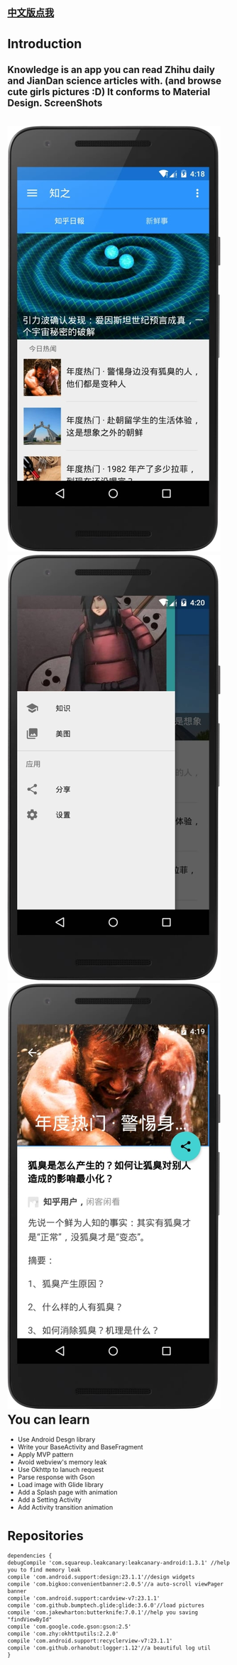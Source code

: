 [中文版点我](README.md)
--

Introduction
===
Knowledge is an app you can read Zhihu daily and JianDan science articles with. (and browse cute girls pictures :D)
It conforms to Material Design.
ScreenShots
---
![ScreenShots](screenshots/main.jpg)
![ScreenShots](screenshots/menu.jpg)
![ScreenShots](screenshots/detail.jpg)
You can learn
==
- Use Android Desgn library
- Write your BaseActivity and BaseFragment
- Apply MVP pattern
- Avoid webview's memory leak
- Use Okhttp to lanuch request
- Parse response with Gson
- Load image with Glide library
- Add a Splash page with animation
- Add a Setting Activity
- Add Activity transition animation

Repositories
===

    dependencies {
    debugCompile 'com.squareup.leakcanary:leakcanary-android:1.3.1' //help you to find memory leak
    compile 'com.android.support:design:23.1.1'//design widgets
    compile 'com.bigkoo:convenientbanner:2.0.5'//a auto-scroll viewPager banner
    compile 'com.android.support:cardview-v7:23.1.1'
    compile 'com.github.bumptech.glide:glide:3.6.0'//load pictures
    compile 'com.jakewharton:butterknife:7.0.1'//help you saving "findViewById"
    compile 'com.google.code.gson:gson:2.5'
    compile 'com.zhy:okhttputils:2.2.0'
    compile 'com.android.support:recyclerview-v7:23.1.1'
    compile 'com.github.orhanobut:logger:1.12'//a beautiful log util
    }

